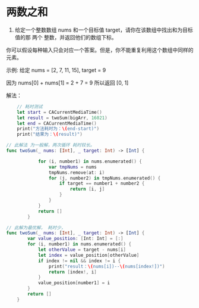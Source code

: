 # 两数之和

1. 给定一个整数数组 nums 和一个目标值 target，请你在该数组中找出和为目标值的那 两个 整数，并返回他们的数组下标。

你可以假设每种输入只会对应一个答案。但是，你不能重复利用这个数组中同样的元素。

示例: 给定 nums = \[2, 7, 11, 15\], target = 9

因为 nums\[0\] + nums\[1\] = 2 + 7 = 9 所以返回 \[0, 1\]

解法：

```swift
    // 耗时测试
    let start = CACurrentMediaTime()
    let result = twoSum(bigArr, 16021)
    let end = CACurrentMediaTime()
    print("方法耗时为：\(end-start)")
    print("结果为：\(result)")
```

```swift
// 此解法 为一般解，两次循环 耗时较长。
func twoSum(_ nums: [Int], _ target: Int) -> [Int] {

            for (i, number1) in nums.enumerated() {
                var tmpNums = nums
                tmpNums.remove(at: i)
                for (j, number2) in tmpNums.enumerated() {
                    if target == number1 + number2 {
                        return [i, j]
                    }
                }
            }
            return []
        }
```

```swift
// 此解为最优解， 耗时少，
func twoSum(_ nums: [Int], _ target: Int) -> [Int] {
        var value_position: [Int: Int] = [:]
        for (i, number1) in nums.enumerated() {
            let otherValue = target - nums[i]
            let index = value_position[otherValue]
            if index != nil && index != i {
                print("result：\(nums[i])--\(nums[index!])")
                return [index!, i]
            }
            value_position[number1] = i
        }
        return []
    }
```


